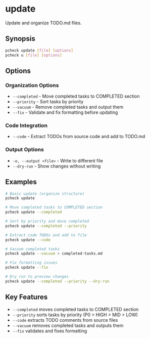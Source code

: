 # update

Update and organize TODO.md files.

## Synopsis

```bash
pcheck update [file] [options]
pcheck u [file] [options]
```

## Options

### Organization Options
- `--completed` - Move completed tasks to COMPLETED section
- `--priority` - Sort tasks by priority
- `--vacuum` - Remove completed tasks and output them
- `--fix` - Validate and fix formatting before updating

### Code Integration
- `--code` - Extract TODOs from source code and add to TODO.md

### Output Options
- `-o, --output <file>` - Write to different file
- `--dry-run` - Show changes without writing

## Examples

```bash
# Basic update (organize structure)
pcheck update

# Move completed tasks to COMPLETED section
pcheck update --completed

# Sort by priority and move completed
pcheck update --completed --priority

# Extract code TODOs and add to file
pcheck update --code

# Vacuum completed tasks
pcheck update --vacuum > completed-tasks.md

# Fix formatting issues
pcheck update --fix

# Dry run to preview changes
pcheck update --completed --priority --dry-run
```

## Key Features

- `--completed` moves completed tasks to COMPLETED section
- `--priority` sorts tasks by priority (P0 > HIGH > MID > LOW)
- `--code` extracts TODO comments from source files
- `--vacuum` removes completed tasks and outputs them
- `--fix` validates and fixes formatting